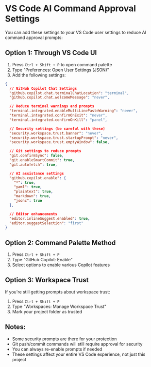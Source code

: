 # VS Code AI Command Approval Settings

You can add these settings to your VS Code user settings to reduce AI command approval prompts:

## Option 1: Through VS Code UI

1. Press `Ctrl + Shift + P` to open command palette
2. Type "Preferences: Open User Settings (JSON)"
3. Add the following settings:

```json
{
  // GitHub Copilot Chat Settings
  "github.copilot.chat.terminalChatLocation": "terminal",
  "github.copilot.chat.welcomeMessage": "never",

  // Reduce terminal warnings and prompts
  "terminal.integrated.enableMultiLinePasteWarning": "never",
  "terminal.integrated.confirmOnExit": "never",
  "terminal.integrated.confirmOnKill": "panel",

  // Security settings (be careful with these)
  "security.workspace.trust.banner": "never",
  "security.workspace.trust.startupPrompt": "never",
  "security.workspace.trust.emptyWindow": false,

  // Git settings to reduce prompts
  "git.confirmSync": false,
  "git.enableSmartCommit": true,
  "git.autofetch": true,

  // AI assistance settings
  "github.copilot.enable": {
    "*": true,
    "yaml": true,
    "plaintext": true,
    "markdown": true,
    "jsonc": true
  },

  // Editor enhancements
  "editor.inlineSuggest.enabled": true,
  "editor.suggestSelection": "first"
}
```

## Option 2: Command Palette Method

1. Press `Ctrl + Shift + P`
2. Type "GitHub Copilot: Enable"
3. Select options to enable various Copilot features

## Option 3: Workspace Trust

If you're still getting prompts about workspace trust:

1. Press `Ctrl + Shift + P`
2. Type "Workspaces: Manage Workspace Trust"
3. Mark your project folder as trusted

## Notes:

- Some security prompts are there for your protection
- Git push/commit commands will still require approval for security
- You can always re-enable prompts if needed
- These settings affect your entire VS Code experience, not just this project

